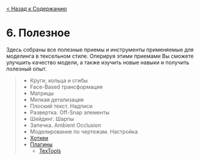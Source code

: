 [< Назад к Содержанию](../Texel-Modeling-2.0-RU.md)
# 6. Полезное
Здесь собраны все полезные приемы и инструменты применяемые для моделинга в тексельном стиле. Оперируя этими приемами Вы сможете улучшить качество модели, а также изучить новые навыки и получить полезный опыт.

>    - Круги, кольца и сгибы
>    - Face-Based трансформация
>    - Матрицы
>    - Мелкая детализация
>    - Плоский текст. Надписи
>    - Развертка. Off-Snap элементы
>    - Шейдинг. Шарпы
>    - Запечка. Ambient Occlusion
>    - Моделирование по чертежам. Настройка
>    - [Хоткеи](hotkeys.md)
>    - [Плагины](plugins.md)
>      - [TexTools](textools.md)